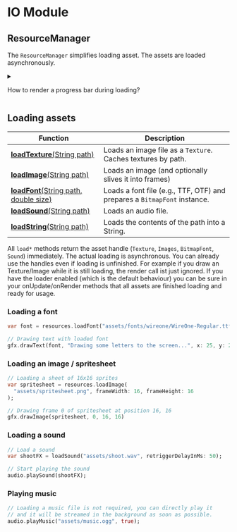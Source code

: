 # IO Module

## ResourceManager

The `ResourceManager` simplifies loading asset. The assets are loaded asynchronously.

<details>
<summary>

How to render a progress bar during loading?

</summary>
<content>

You have to do nothing. `Bullseye2D` has a default loading and progress indicator. 

When assets are being loaded the the App's [onLoading](../bullseye/App/onLoading.html) method gets called 
instead of [onUpdate](../bullseye/App/onUpdate.html) and [onRender](../bullseye/App/onRender.html) (you can disable this behaviour by setting
[loader.isEnabled](../bullseye/Loader/isEnabled.html) to `false`.)

The base [App]() class has already a default implementation, but you can create your own loader by overwriting the [onLoading](../bullseye/App/onLoading.html) method.

  </content>
</details>


## Loading assets

| Function | Description|
|---|---|
| [**loadTexture**(String path)](../bullseye/ResourceManager/loadTexture.html) | Loads an image file as a `Texture`. Caches textures by path. |
| [**loadImage**(String path)](../bullseye/ResourceManager/loadImage.html) | Loads an image (and optionally slives it into frames) |
| [**loadFont**(String path, double size)](../bullseye/ResourceManager/loadFont.html) | Loads a font file (e.g., TTF, OTF) and prepares a `BitmapFont` instance. |
| [**loadSound**(String path)](../bullseye/ResourceManager/loadSound.html) | Loads an audio file. |
| [**loadString**(String path)](../bullseye/ResourceManager/loadFile.html) | Loads the contents of the path into a String. |

All `load*` methods return the asset handle (`Texture`, `Images`, `BitmapFont`, `Sound`) immediately. 
The actual loading is asynchronous. You can already use the handles even if loading is unfinished. 
For example if you draw an Texture/Image while it is still loading, the render call ist just ignored. 
If you have the loader enabled (which is the default behaviour) you can be sure in your onUpdate/onRender 
methods that all assets are finished loading and ready for usage.

### Loading a font

```dart
var font = resources.loadFont("assets/fonts/wireone/WireOne-Regular.ttf", 196);

// Drawing text with loaded font
gfx.drawText(font, "Drawing some letters to the screen...", x: 25, y: 25);
```

### Loading an image / spritesheet

```dart
// Loading a sheet of 16x16 sprites
var spritesheet = resources.loadImage(
  "assets/spritesheet.png", frameWidth: 16, frameHeight: 16
);

// Drawing frame 0 of spritesheet at position 16, 16
gfx.drawImage(spritesheet, 0, 16, 16)
```


### Loading a sound

```dart
// Load a sound
var shootFX = loadSound("assets/shoot.wav", retriggerDelayInMs: 50);

// Start playing the sound
audio.playSound(shootFX);
```

### Playing music

```dart
// Loading a music file is not required, you can directly play it
// and it will be streamed in the background as soon as possible.
audio.playMusic("assets/music.ogg", true);
```
